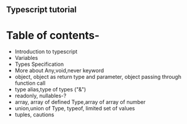 ## Typescript tutorial

# Table of contents-

- Introduction to typescript
- Variables
- Types Specification
- More about Any,void,never keyword
- object, object as return type and parameter, object passing through function call
- type alias,type of types ("&")
- readonly, nullables-?
- array, array of defined Type,array of array of number
- union,union of Type, typeof, limited set of values
- tuples, cautions
